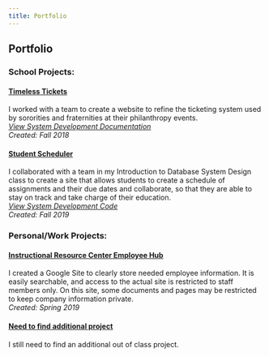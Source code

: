 ```yaml
---
title: Portfolio
---
```

## Portfolio

### School Projects:
#### <a href="https://maxdoerr.wixsite.com/timeslesstech" target="_blank">Timeless Tickets</a>
I worked with a team to create a website to refine the ticketing system used by sororities and fraternities at their philanthropy events. <br/>
<a href="project documentation/SystemsAnalysisProject.pdf" target="_blank">*View System Development Documentation*</a> <br/>
*Created: Fall 2018*

#### [Student Scheduler](TBA)
I collaborated with a team in my Introduction to Database System Design class to create a site that allows students to create a schedule of assignments and their due dates and collaborate, so that they are able to stay on track and take charge of their education. <br/>
<a href="https://github.com/Intro-To-DB/Student-Scheduler" target="_blank">*View System Development Code*</a> <br/>
*Created: Fall 2019*


### Personal/Work Projects:
#### <a href="https://sites.google.com/kent.edu/ksu-irc/home" target="_blank">Instructional Resource Center Employee Hub</a>
I created a Google Site to clearly store needed employee information. It is easily searchable, and access to the actual site is restricted to staff members only. On this site, some documents and pages may be restricted to keep company information private. <br/>
*Created: Spring 2019*

#### [Need to find additional project]()
I still need to find an additional out of class project.
